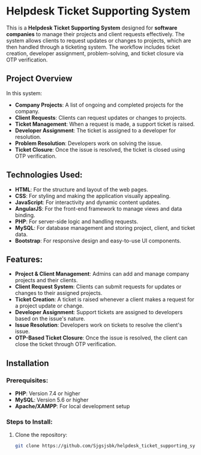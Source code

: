 # Helpdesk Ticket Supporting System

This is a **Helpdesk Ticket Supporting System** designed for **software companies** to manage their projects and client requests effectively. The system allows clients to request updates or changes to projects, which are then handled through a ticketing system. The workflow includes ticket creation, developer assignment, problem-solving, and ticket closure via OTP verification.

## Project Overview

In this system:
- **Company Projects**: A list of ongoing and completed projects for the company.
- **Client Requests**: Clients can request updates or changes to projects.
- **Ticket Management**: When a request is made, a support ticket is raised.
- **Developer Assignment**: The ticket is assigned to a developer for resolution.
- **Problem Resolution**: Developers work on solving the issue.
- **Ticket Closure**: Once the issue is resolved, the ticket is closed using OTP verification.

## Technologies Used:
- **HTML**: For the structure and layout of the web pages.
- **CSS**: For styling and making the application visually appealing.
- **JavaScript**: For interactivity and dynamic content updates.
- **AngularJS**: For the front-end framework to manage views and data binding.
- **PHP**: For server-side logic and handling requests.
- **MySQL**: For database management and storing project, client, and ticket data.
- **Bootstrap**: For responsive design and easy-to-use UI components.

## Features:
- **Project & Client Management**: Admins can add and manage company projects and their clients.
- **Client Request System**: Clients can submit requests for updates or changes to their assigned projects.
- **Ticket Creation**: A ticket is raised whenever a client makes a request for a project update or change.
- **Developer Assignment**: Support tickets are assigned to developers based on the issue's nature.
- **Issue Resolution**: Developers work on tickets to resolve the client's issue.
- **OTP-Based Ticket Closure**: Once the issue is resolved, the client can close the ticket through OTP verification.

## Installation

### Prerequisites:
- **PHP**: Version 7.4 or higher
- **MySQL**: Version 5.6 or higher
- **Apache/XAMPP**: For local development setup

### Steps to Install:

1. Clone the repository:
   ```bash
   git clone https://github.com/Sjgsjsbk/helpdesk_ticket_supporting_system.git
